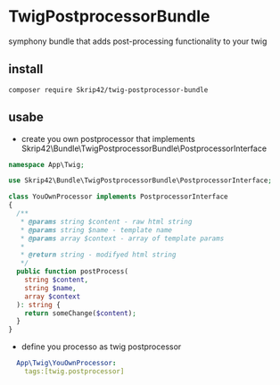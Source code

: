 # TwigPostprocessorBundle
symphony bundle that adds post-processing functionality to your twig

## install
```shell
composer require Skrip42/twig-postprocessor-bundle
```

## usabe
- create you own postprocessor that implements Skrip42\Bundle\TwigPostprocessorBundle\PostprocessorInterface
```php
namespace App\Twig;

use Skrip42\Bundle\TwigPostprocessorBundle\PostprocessorInterface;

class YouOwnProcessor implements PostprocessorInterface
{
  /**
   * @params string $content - raw html string
   * @params string $name - template name
   * @params array $context - array of template params
   *
   * @return string - modifyed html string
   */
  public function postProcess(
    string $content,
    string $name,
    array $context
  ): string {
    return someChange($content);
  }
}
```
- define you processo as twig postprocessor
```yaml
  App\Twig\YouOwnProcessor:
    tags:[twig.postprocessor]
```
